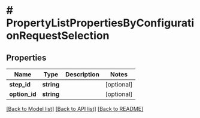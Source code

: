 # # PropertyListPropertiesByConfigurationRequestSelection


## Properties 


Name | Type | Description | Notes
------------ | ------------- | ------------- | -------------
**step_id**| **string** |   | [optional]
**option_id**| **string** |   | [optional]


[[Back to Model list]](../../README.md#models) [[Back to API list]](../../README.md#endpoints) [[Back to README]](../../README.md)

